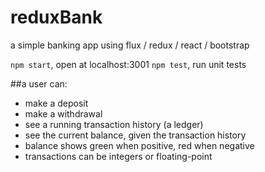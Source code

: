 # reduxBank
a simple banking app using flux / redux / react / bootstrap

`npm start`, open at localhost:3001
`npm test`, run unit tests

##a user can:
- make a deposit
- make a withdrawal
- see a running transaction history (a ledger)
- see the current balance, given the transaction history
- balance shows green when positive, red when negative
- transactions can be integers or floating-point
